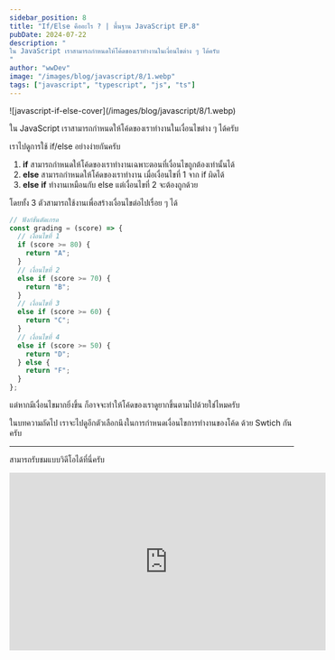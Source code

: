 ```yaml
---
sidebar_position: 8
title: "If/Else คืออะไร ? | พื้นฐาน JavaScript EP.8"
pubDate: 2024-07-22
description: "
ใน JavaScript เราสามารถกำหนดให้โค้ดของเราทำงานในเงื่อนไขต่าง ๆ ได้ครับ
"
author: "wwDev"
image: "/images/blog/javascript/8/1.webp"
tags: ["javascript", "typescript", "js", "ts"]
---
```


<div class="coverWrapper">
![javascript-if-else-cover](/images/blog/javascript/8/1.webp)
</div>

ใน JavaScript เราสามารถกำหนดให้โค้ดของเราทำงานในเงื่อนไขต่าง ๆ ได้ครับ

เราไปดูการใช้ if/else อย่างง่ายกันครับ

1. **if** สามารถกำหนดให้โค้ดของเราทำงานเฉพาะตอนที่เงื่อนไขถูกต้องเท่านั้นได้
2. **else** สามารถกำหนดให้โค้ดของเราทำงาน เมื่อเงื่อนไขที่ 1 จาก if ผิดได้
3. **else** **if** ทำงานเหมือนกับ else แต่เงื่อนไขที่ 2 จะต้องถูกด้วย

โดยทั้ง 3 ตัวสามารถใช้งานเพื่อสร้างเงื่อนไขต่อไปเรื่อย ๆ ได้

```javascript
// ฟังก์ชั่นตัดเกรด
const grading = (score) => {
  // เงื่อนไขที่ 1
  if (score >= 80) {
    return "A";
  }
  // เงื่อนไขที่ 2
  else if (score >= 70) {
    return "B";
  }
  // เงื่อนไขที่ 3
  else if (score >= 60) {
    return "C";
  }
  // เงื่อนไขที่ 4
  else if (score >= 50) {
    return "D";
  } else {
    return "F";
  }
};
```

แต่หากมีเงื่อนไขมากยิ่งขึ้น ก็อาจจะทำให้โค้ดของเราดูยากขึ้นตามไปด้วยใช่ไหมครับ

ในบทความถัดไป เราจะไปดูอีกตัวเลือกนึงในการกำหนดเงื่อนไขการทำงานของโค้ด ด้วย Swtich กันครับ

---

สามารถรับชมแบบวิดีโอได้ที่นี่ครับ

<div class="videoWrapper">
<iframe width="560" height="315" src="https://www.youtube.com/embed/nboAQRT-DfQ?si=MtXrwqfpTMLJR4tg" title="YouTube video player" frameborder="0" allow="accelerometer; autoplay; clipboard-write; encrypted-media; gyroscope; picture-in-picture; web-share" referrerpolicy="strict-origin-when-cross-origin" allowfullscreen></iframe>
</div>
